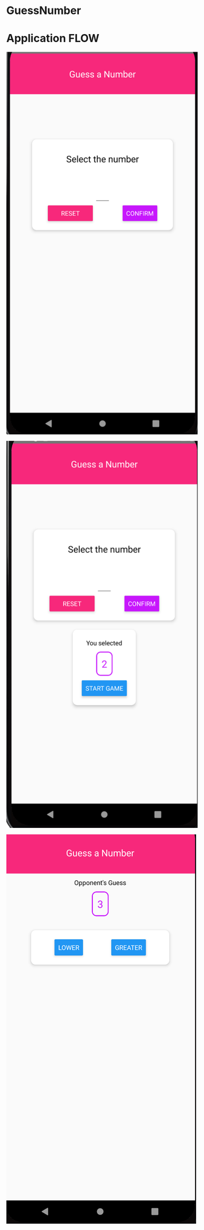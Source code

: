 # GuessNumber


# Application FLOW

![Getting Started](./ss/2.png?raw=true "Start Game Screen")

![Alt text](./ss/3.png?raw=true "Game Screen")

![Alt text](./ss/4.png?raw=true "Game Over Screen")

